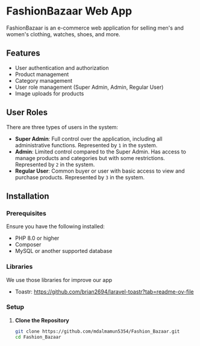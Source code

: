 
# FashionBazaar Web App

FashionBazaar is an e-commerce web application for selling men's and women's clothing, watches, shoes, and more.

## Features

- User authentication and authorization
- Product management
- Category management
- User role management (Super Admin, Admin, Regular User)
- Image uploads for products

## User Roles

There are three types of users in the system:

- **Super Admin**: Full control over the application, including all administrative functions. Represented by `1` in the system.
- **Admin**: Limited control compared to the Super Admin. Has access to manage products and categories but with some restrictions. Represented by `2` in the system.
- **Regular User**: Common buyer or user with basic access to view and purchase products. Represented by `3` in the system.

## Installation

### Prerequisites

Ensure you have the following installed:
- PHP 8.0 or higher
- Composer
- MySQL or another supported database

### Libraries
We use those libraries for improve our app
- Toastr: https://github.com/brian2694/laravel-toastr?tab=readme-ov-file

### Setup

1. **Clone the Repository**

   ```bash
   git clone https://github.com/mdalmamun5354/Fashion_Bazaar.git
   cd Fashion_Bazaar
